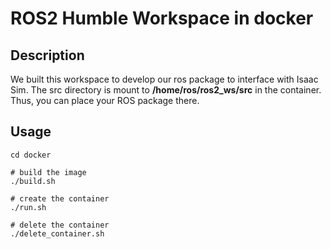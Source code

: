 # ROS2 Humble Workspace in docker

## Description
We built this workspace to develop our ros package to interface with Isaac Sim. The src directory is mount to __/home/ros/ros2_ws/src__ in the container. Thus, you can place your ROS package there.

## Usage
```
cd docker

# build the image
./build.sh

# create the container
./run.sh

# delete the container
./delete_container.sh
```